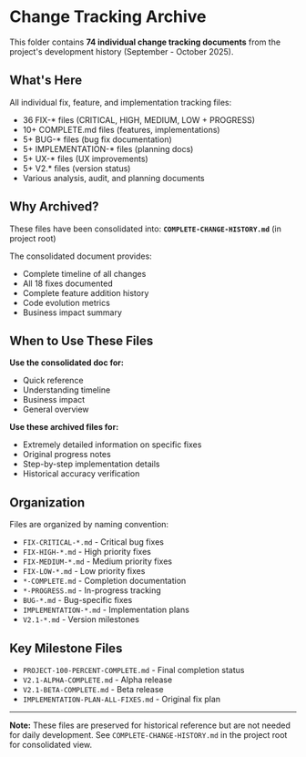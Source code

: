 # Change Tracking Archive

This folder contains **74 individual change tracking documents** from the project's development history (September - October 2025).

## What's Here

All individual fix, feature, and implementation tracking files:
- 36 FIX-* files (CRITICAL, HIGH, MEDIUM, LOW + PROGRESS)
- 10+ COMPLETE.md files (features, implementations)
- 5+ BUG-* files (bug fix documentation)
- 5+ IMPLEMENTATION-* files (planning docs)
- 5+ UX-* files (UX improvements)
- 5+ V2.* files (version status)
- Various analysis, audit, and planning documents

## Why Archived?

These files have been consolidated into:
**`COMPLETE-CHANGE-HISTORY.md`** (in project root)

The consolidated document provides:
- Complete timeline of all changes
- All 18 fixes documented
- Complete feature addition history
- Code evolution metrics
- Business impact summary

## When to Use These Files

**Use the consolidated doc for:**
- Quick reference
- Understanding timeline
- Business impact
- General overview

**Use these archived files for:**
- Extremely detailed information on specific fixes
- Original progress notes
- Step-by-step implementation details
- Historical accuracy verification

## Organization

Files are organized by naming convention:
- `FIX-CRITICAL-*.md` - Critical bug fixes
- `FIX-HIGH-*.md` - High priority fixes
- `FIX-MEDIUM-*.md` - Medium priority fixes
- `FIX-LOW-*.md` - Low priority fixes
- `*-COMPLETE.md` - Completion documentation
- `*-PROGRESS.md` - In-progress tracking
- `BUG-*.md` - Bug-specific fixes
- `IMPLEMENTATION-*.md` - Implementation plans
- `V2.1-*.md` - Version milestones

## Key Milestone Files

- `PROJECT-100-PERCENT-COMPLETE.md` - Final completion status
- `V2.1-ALPHA-COMPLETE.md` - Alpha release
- `V2.1-BETA-COMPLETE.md` - Beta release
- `IMPLEMENTATION-PLAN-ALL-FIXES.md` - Original fix plan

---

**Note:** These files are preserved for historical reference but are not needed for daily development. See `COMPLETE-CHANGE-HISTORY.md` in the project root for consolidated view.
